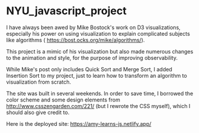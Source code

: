 # NYU_javascript_project

I have always been awed by Mike Bostock's work on D3 visualizations, especially his power on using visualization to explain complicated subjects like algorithms ( https://bost.ocks.org/mike/algorithms/).

This project is a mimic of his visualization but also made numerous changes to the animation and style, for the purpose of improving observability.

While Mike's post only includes Quick Sort and Merge Sort, I added Insertion Sort to my project, just to learn how to transform an algorithm to visualization from scratch.

The site was built in several weekends.  In order to save time, I borrowed the color scheme and some design elements from http://www.csszengarden.com/221/ (but I rewrote the CSS myself), which I should also give credit to.

Here is the deployed site: https://amy-learns-js.netlify.app/



